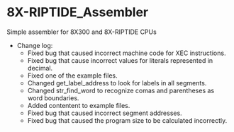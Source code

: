 # 8X-RIPTIDE_Assembler
Simple assembler for 8X300 and 8X-RIPTIDE CPUs  

* Change log:  
  * Fixed bug that caused incorrect machine code for XEC instructions.  
  * Fixed bug that cause incorrect values for literals represented in decimal.  
  * Fixed one of the example files.  
  * Changed get_label_address to look for labels in all segments.  
  * Changed str_find_word to recognize comas and parentheses as word boundaries.  
  * Added contentent to example files.  
  * Fixed bug that caused incorrect segment addresses.  
  * Fixed bug that caused the program size to be calculated incorrectly.  
